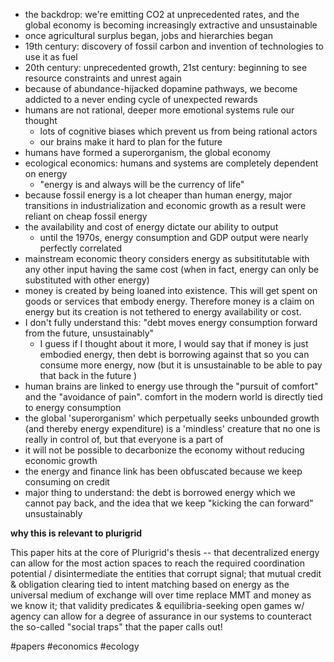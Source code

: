
- the backdrop: we're emitting CO2 at unprecedented rates, and the global economy is becoming increasingly extractive and unsustainable 
- once agricultural surplus began, jobs and hierarchies began
- 19th century: discovery of fossil carbon and invention of technologies to use it as fuel 
- 20th century: unprecedented growth, 21st century: beginning to see resource constraints and unrest again 
- because of abundance-hijacked dopamine pathways, we become addicted to a never ending cycle of unexpected rewards 
- humans are not rational, deeper more emotional systems rule our thought
	- lots of cognitive biases which prevent us from being rational actors 
	- our brains make it hard to plan for the future 
- humans have formed a superorganism, the global economy 
- ecological economics: humans and systems are completely dependent on energy
	- "energy is and always will be the currency of life"
- because fossil energy is a lot cheaper than human energy, major transitions in industrialization and economic growth as a result were reliant on cheap fossil energy 
- the availability and cost of energy dictate our ability to output 
	- until the 1970s, energy consumption and GDP output were nearly perfectly correlated 
- mainstream economic theory considers energy as subsititutable with any other input having the same cost (when in fact, energy can only be substituted with other energy)
- money is created by being loaned into existence. This will get spent on goods or services that embody energy. Therefore money is a claim on energy but its creation is not tethered to energy availability or cost. 
- I don't fully understand this: "debt moves energy consumption forward from the future, unsustainably"
	- I guess if I thought about it more, I would say that if money is just embodied energy, then debt is borrowing against that so you can consume more energy, now (but it is unsustainable to be able to pay that back in the future )
- human brains are linked to energy use through the "pursuit of comfort" and the "avoidance of pain". comfort in the modern world is directly tied to energy consumption 
- the global 'superorganism' which perpetually seeks unbounded growth (and thereby energy expenditure) is a 'mindless' creature that no one is really in control of, but that everyone is a part of 
- it will not be possible to decarbonize the economy without reducing economic growth 
- the energy and finance link has been obfuscated because we keep consuming on credit 
- major thing to understand: the debt is borrowed energy which we cannot pay back, and the idea that we keep "kicking the can forward" unsustainably 

**why this is relevant to plurigrid**

This paper hits at the core of Plurigrid's thesis -- that decentralized energy can allow for the most action spaces to reach the required coordination potential / disintermediate the entities that corrupt signal; that mutual credit & obligation clearing tied to intent matching based on energy as the universal medium of exchange will over time replace MMT and money as we know it; that validity predicates & equilibria-seeking open games w/ agency can allow for a degree of assurance in our systems to counteract the so-called "social traps" that the paper calls out!


#papers 
#economics 
#ecology